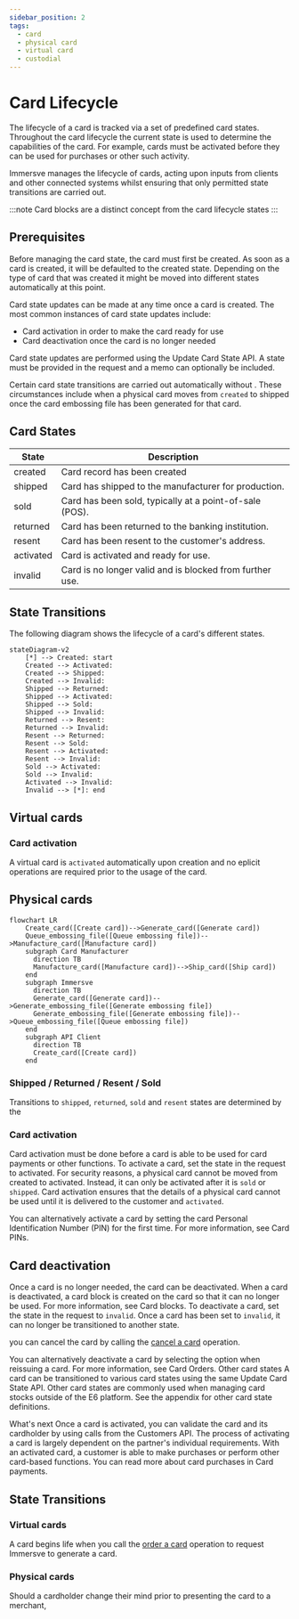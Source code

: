 ```yaml
---
sidebar_position: 2
tags:
  - card
  - physical card
  - virtual card
  - custodial
---
```


# Card Lifecycle

The lifecycle of a card is tracked via a set of predefined card states. Throughout the card lifecycle the current state is used to determine the capabilities of the card. For example, cards must be activated before they can be used for purchases or other such activity.

Immersve manages the lifecycle of cards, acting upon inputs from clients and other connected systems whilst ensuring that only permitted state transitions are carried out.

:::note
Card blocks are a distinct concept from the card lifecycle states
:::


## Prerequisites
Before managing the card state, the card must first be created. As soon as a card is created, it will be defaulted to the created state. Depending on the type of card that was created it might be moved into different states automatically at this point.

Card state updates can be made at any time once a card is created. The most common instances of card state updates include:
* Card activation in order to make the card ready for use
* Card deactivation once the card is no longer needed

Card state updates are performed using the Update Card State API. A state must be provided in the request and a memo can optionally be included.

Certain card state transitions are carried out automatically without . These circumstances include when a physical card moves from `created` to shipped once the card embossing file has been generated for that card.

## Card States

 
| State | Description |
| ---- | ---- |
| created |Card record has been created |
| shipped |Card has shipped to the manufacturer for production. |
| sold |Card has been sold, typically at a point-of-sale (POS). |
| returned |Card has been returned to the banking institution. |
| resent | Card has been resent to the customer's address. |
| activated |Card is activated and ready for use. |
| invalid |Card is no longer valid and is blocked from further use. |


## State Transitions

The following diagram shows the lifecycle of a card's different states.

```mermaid
stateDiagram-v2
    [*] --> Created: start
    Created --> Activated: 
    Created --> Shipped: 
    Created --> Invalid: 
    Shipped --> Returned: 
    Shipped --> Activated: 
    Shipped --> Sold: 
    Shipped --> Invalid: 
    Returned --> Resent: 
    Returned --> Invalid: 
    Resent --> Returned: 
    Resent --> Sold: 
    Resent --> Activated: 
    Resent --> Invalid: 
    Sold --> Activated: 
    Sold --> Invalid: 
    Activated --> Invalid: 
    Invalid --> [*]: end
```

## Virtual cards

### Card activation
A virtual card is `activated` automatically upon creation and no eplicit operations are required prior to the usage of the card.

## Physical cards

```mermaid
flowchart LR
    Create_card([Create card])-->Generate_card([Generate card])
    Queue_embossing_file([Queue embossing file])-->Manufacture_card([Manufacture card])
    subgraph Card Manufacturer
      direction TB
      Manufacture_card([Manufacture card])-->Ship_card([Ship card])
    end
    subgraph Immersve
      direction TB
      Generate_card([Generate card])-->Generate_embossing_file([Generate embossing file])
      Generate_embossing_file([Generate embossing file])-->Queue_embossing_file([Queue embossing file])
    end
    subgraph API Client
      direction TB
      Create_card([Create card])
    end
```

### Shipped / Returned / Resent / Sold
Transitions to `shipped`, `returned`, `sold` and `resent` states are determined by the 

### Card activation
Card activation must be done before a card is able to be used for card payments or other functions. To activate a card, set the state in the request to activated. For security reasons, a physical card cannot be moved from created to activated. Instead, it can only be activated after it is `sold` or `shipped`. Card activation ensures that the details of a physical card cannot be used until it is delivered to the customer and `activated`.


You can alternatively activate a card by setting the card Personal Identification Number (PIN) for the first time. For more information, see Card PINs.

## Card deactivation
Once a card is no longer needed, the card can be deactivated. When a card is deactivated, a card block is created on the card so that it can no longer be used. For more information, see Card blocks. To deactivate a card, set the state in the request to `invalid`. Once a card has been set to `invalid`, it can no longer be transitioned to another state.

you can cancel the card by calling the [cancel a card](/api-reference/cancel-a-card) operation.

You can alternatively deactivate a card by selecting the option when reissuing a card. For more information, see Card Orders.
Other card states
A card can be transitioned to various card states using the same Update Card State API. Other card states are commonly used when managing card stocks outside of the E6 platform. See the appendix for other card state definitions.

What's next
Once a card is activated, you can validate the card and its cardholder by using calls from the Customers API. The process of activating a card is largely dependent on the partner's individual requirements. With an activated card, a customer is able to make purchases or perform other card-based functions. You can read more about card purchases in Card payments.



## State Transitions

### Virtual cards

A card begins life when you call the [order a card](/api-reference/order-card) operation to request Immersve to generate a card.

### Physical cards

Should a cardholder change their mind prior to presenting the card to a merchant, 